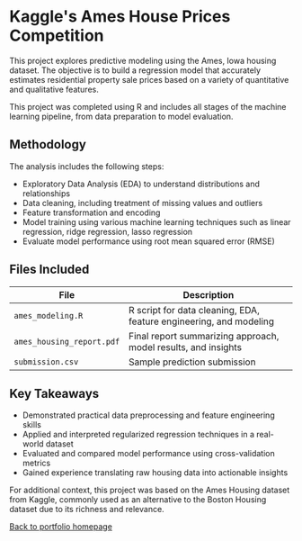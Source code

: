 # Kaggle's Ames House Prices Competition

This project explores predictive modeling using the Ames, Iowa housing dataset. The objective is to build a regression model that accurately estimates residential property sale prices based on a variety of quantitative and qualitative features.

This project was completed using R and includes all stages of the machine learning pipeline, from data preparation to model evaluation.

## Methodology

The analysis includes the following steps:

- Exploratory Data Analysis (EDA) to understand distributions and relationships
- Data cleaning, including treatment of missing values and outliers
- Feature transformation and encoding
- Model training using various machine learning techniques such as linear regression, ridge regression, lasso regression
- Evaluate model performance using root mean squared error (RMSE)

## Files Included

| File | Description |
|------|-------------|
| `ames_modeling.R` | R script for data cleaning, EDA, feature engineering, and modeling |
| `ames_housing_report.pdf` | Final report summarizing approach, model results, and insights |
| `submission.csv` | Sample prediction submission



## Key Takeaways

- Demonstrated practical data preprocessing and feature engineering skills
- Applied and interpreted regularized regression techniques in a real-world dataset
- Evaluated and compared model performance using cross-validation metrics
- Gained experience translating raw housing data into actionable insights

For additional context, this project was based on the Ames Housing dataset from Kaggle, commonly used as an alternative to the Boston Housing dataset due to its richness and relevance.

[Back to portfolio homepage](../README.md)
